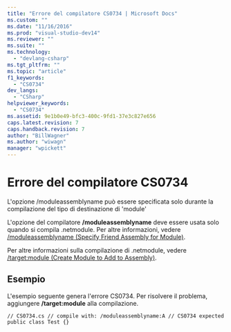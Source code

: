 ```yaml
---
title: "Errore del compilatore CS0734 | Microsoft Docs"
ms.custom: ""
ms.date: "11/16/2016"
ms.prod: "visual-studio-dev14"
ms.reviewer: ""
ms.suite: ""
ms.technology: 
  - "devlang-csharp"
ms.tgt_pltfrm: ""
ms.topic: "article"
f1_keywords: 
  - "CS0734"
dev_langs: 
  - "CSharp"
helpviewer_keywords: 
  - "CS0734"
ms.assetid: 9e1b0e49-bfc3-400c-9fd1-37e3c827e656
caps.latest.revision: 7
caps.handback.revision: 7
author: "BillWagner"
ms.author: "wiwagn"
manager: "wpickett"
---
```

# Errore del compilatore CS0734
L'opzione \/moduleassemblyname può essere specificata solo durante la compilazione del tipo di destinazione di 'module'  
  
 L'opzione del compilatore **\/moduleassemblyname** deve essere usata solo quando si compila .netmodule. Per altre informazioni, vedere [\/moduleassemblyname \(Specify Friend Assembly for Module\)](/dotnet/csharp/language-reference/compiler-options/moduleassemblyname-compiler-option).  
  
 Per altre informazioni sulla compilazione di .netmodule, vedere [\/target:module \(Create Module to Add to Assembly\)](../Topic/-target:module%20\(C%23%20Compiler%20Options\).md).  
  
## Esempio  
 L'esempio seguente genera l'errore CS0734. Per risolvere il problema, aggiungere **\/target:module** alla compilazione.  
  
```  
// CS0734.cs // compile with: /moduleassemblyname:A // CS0734 expected public class Test {}  
```